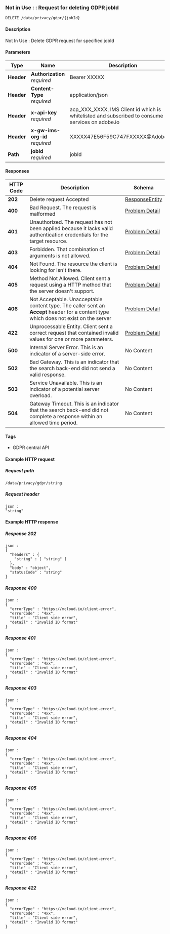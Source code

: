 
<a name="deleterequest"></a>
### Not in Use : : Request for deleting GDPR jobId
```
DELETE /data/privacy/gdpr/{jobId}
```


#### Description
Not In Use : Delete GDPR request for specified jobId


#### Parameters

|Type|Name|Description|Schema|
|---|---|---|---|
|**Header**|**Authorization**  <br>*required*|Bearer XXXXX|string|
|**Header**|**Content-Type**  <br>*required*|application/json|string|
|**Header**|**x-api-key**  <br>*required*|acp_XXX_XXXX, IMS Client id which is whitelisted and subscribed to consume services on adobe.io|string|
|**Header**|**x-gw-ims-org-id**  <br>*required*|XXXXX47E56F59C747FXXXXX@AdobeOrg|string|
|**Path**|**jobId**  <br>*required*|jobId|string|


#### Responses

|HTTP Code|Description|Schema|
|---|---|---|
|**202**|Delete request Accepted|[ResponseEntity](../definitions/ResponseEntity.md#responseentity)|
|**400**|Bad Request. The request is malformed|[Problem Detail](../definitions/Problem_Detail.md#problem-detail)|
|**401**|Unauthorized. The request has not been applied because it  lacks valid authentication credentials for the target resource.|[Problem Detail](../definitions/Problem_Detail.md#problem-detail)|
|**403**|Forbidden. That combination of arguments is not allowed.|[Problem Detail](../definitions/Problem_Detail.md#problem-detail)|
|**404**|Not Found. The resource the client is looking for isn't there.|[Problem Detail](../definitions/Problem_Detail.md#problem-detail)|
|**405**|Method Not Allowed. Client sent a request using a HTTP method that the server doesn't support.|[Problem Detail](../definitions/Problem_Detail.md#problem-detail)|
|**406**|Not Acceptable. Unacceptable content type. The caller sent an <b>Accept</b> header for a content type which does not exist on the server|[Problem Detail](../definitions/Problem_Detail.md#problem-detail)|
|**422**|Unprocessable Entity. Client sent a correct request that contained invalid values for one or more parameters.|[Problem Detail](../definitions/Problem_Detail.md#problem-detail)|
|**500**|Internal Server Error. This is an indicator of a server-side error.|No Content|
|**502**|Bad Gateway. This is an indicator that the search back-end did not send a valid response.|No Content|
|**503**|Service Unavailable. This is an indicator of a potential server overload.|No Content|
|**504**|Gateway Timeout. This is an indicator that the search back-end did not complete a response within an allowed time period.|No Content|


#### Tags

* GDPR central API


#### Example HTTP request

##### Request path
```
/data/privacy/gdpr/string
```


##### Request header
```
json :
"string"
```


#### Example HTTP response

##### Response 202
```
json :
{
  "headers" : {
    "string" : [ "string" ]
  },
  "body" : "object",
  "statusCode" : "string"
}
```


##### Response 400
```
json :
{
  "errorType" : "https://mcloud.io/client-error",
  "errorCode" : "4xx",
  "title" : "Client side error",
  "detail" : "Invalid ID format"
}
```


##### Response 401
```
json :
{
  "errorType" : "https://mcloud.io/client-error",
  "errorCode" : "4xx",
  "title" : "Client side error",
  "detail" : "Invalid ID format"
}
```


##### Response 403
```
json :
{
  "errorType" : "https://mcloud.io/client-error",
  "errorCode" : "4xx",
  "title" : "Client side error",
  "detail" : "Invalid ID format"
}
```


##### Response 404
```
json :
{
  "errorType" : "https://mcloud.io/client-error",
  "errorCode" : "4xx",
  "title" : "Client side error",
  "detail" : "Invalid ID format"
}
```


##### Response 405
```
json :
{
  "errorType" : "https://mcloud.io/client-error",
  "errorCode" : "4xx",
  "title" : "Client side error",
  "detail" : "Invalid ID format"
}
```


##### Response 406
```
json :
{
  "errorType" : "https://mcloud.io/client-error",
  "errorCode" : "4xx",
  "title" : "Client side error",
  "detail" : "Invalid ID format"
}
```


##### Response 422
```
json :
{
  "errorType" : "https://mcloud.io/client-error",
  "errorCode" : "4xx",
  "title" : "Client side error",
  "detail" : "Invalid ID format"
}
```



